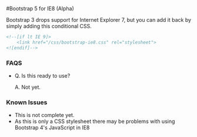#Bootstrap 5 for IE8 (Alpha)

Bootstrap 3 drops support for Internet Explorer 7, but you can add it back by simply adding this conditional CSS.

```html
<!--[if lt IE 9]>
    <link href="/css/bootstrap-ie8.css" rel="stylesheet">
<![endif]-->
```


### FAQS

* Q. Is this ready to use? 

  A. Not yet.


### Known Issues
- This is not complete yet.
- As this is only a CSS stylesheet there may be problems with using Bootstrap 4's JavaScript in IE8


